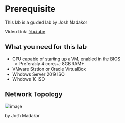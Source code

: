 # Prerequisite

This lab is a guided lab by Josh Madakor

Video Link: [Youtube](https://www.youtube.com/watch?v=swlIC6jKBRs)

## What you need for this lab

- CPU capable of starting up a VM, enabled in the BIOS
  - Preferably 4 cores+; 8GB RAM+
- VMware Station or Oracle VirtualBox
- Windows Server 2019 ISO
- Windows 10 ISO

## Network Topology

![image](https://github.com/user-attachments/assets/a51aa909-d4bf-404b-bc74-4b7eeae6d1d9)

by Josh Madakor
